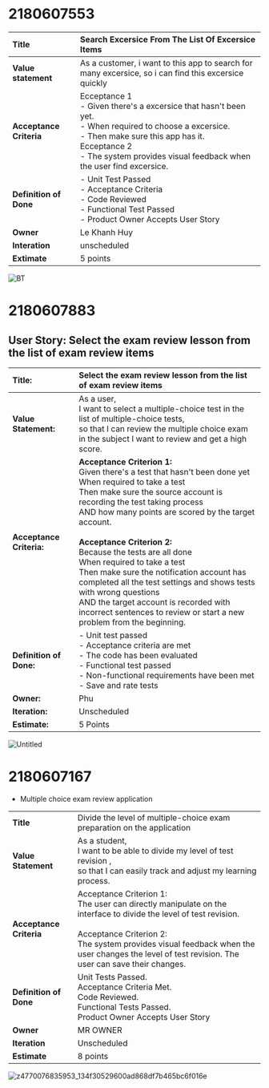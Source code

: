 # 2180607553

| **Title**                | Search Excersice From The List Of Excersice Items |
| :----------------------- | :---------------- |
| **Value statement**      | As a customer, i want to this app to search for many excersice, so i can find this excersice quickly |
| **Acceptance Criteria**  | Ecceptance 1<br>- Given there's a excersice that hasn't been yet.<br>- When required to choose a excersice.<br>- Then make sure this app has it.<br>Ecceptance 2<br>- The system provides visual feedback when the user find excersice.|
| **Definition of Done**   | - Unit Test Passed <br> - Acceptance Criteria <br> - Code Reviewed <br> - Functional Test Passed <br> - Product Owner Accepts User Story|  
| **Owner**                | Le Khanh Huy|
| **Interation**           | unscheduled   |
| **Extimate**             |  5 points     |
![BT](https://github.com/KhanhHuy03/2180607553/assets/144699815/38ef292a-6abc-424e-a0e4-51e42d649836)

# 2180607883

## **User Story: Select the exam review lesson from the list of exam review items**

| **Title:** | Select the exam review lesson from the list of exam review items |
| :-------- | :----------------- |
| **Value Statement:** | As a user, <br>I want to select a multiple-choice test in the list of multiple-choice tests, <br> so that I can review the multiple choice exam in the subject I want to review and get a high score. |
| **Acceptance Criteria:** | **Acceptance Criterion 1:**  <br>Given there's a test that hasn't been done yet <br>When required to take a test <br>Then make sure the source account is recording the test taking process <br>AND how many points are scored by the target account. <br> <br>**Acceptance Criterion 2:** <br>Because the tests are all done <br>When required to take a test <br>Then make sure the notification account has completed all the test settings and shows tests with wrong questions <br>AND the target account is recorded with incorrect sentences to review or start a new problem from the beginning. |
| **Definition of Done:** |  - Unit test passed <br> - Acceptance criteria are met <br> - The code has been evaluated <br> - Functional test passed <br> - Non-functional requirements have been met <br> - Save and rate tests |
| **Owner:** | Phu | Owner |
| **Iteration:** | Unscheduled |
| **Estimate:** | 5 Points |

![Untitled](https://github.com/KhanhHuy03/2180607553/assets/144198095/1a6e7494-26ce-43a9-b61f-17471a711adf)

# 2180607167
- Multiple choice exam review application

|                       |                                                                             |
|-----------------------|-----------------------------------------------------------------------------|
| **Title**             | Divide the level of multiple-choice exam preparation on the application     |
| **Value Statement**   | As a student, <br> I want to be able to divide my level of test revision , <br>so that I can easily track and adjust my learning process. |
| **Acceptance Criteria** | Acceptance Criterion 1: <br>The user can directly manipulate on the interface to divide the level of test revision.<br><br> Acceptance Criterion 2: <br>The system provides visual feedback when the user changes the level of test revision. The user can save their changes. |
| **Definition of Done** | Unit Tests Passed.<br>  Acceptance Criteria Met.<br>  Code Reviewed. <br> Functional Tests Passed. <br> Product Owner Accepts User Story |
| **Owner**             | MR OWNER                                                                    |
| **Iteration**         | Unscheduled                                                                 |
| **Estimate**          | 8 points                                                                    |

![z4770076835953_134f30529600ad868df7b465bc6f016e](https://github.com/KhanhHuy03/2180607553/assets/144354758/f26e5030-5c3b-44f8-908b-0e85409c7b3e)


